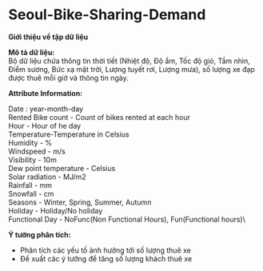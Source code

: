 # Seoul-Bike-Sharing-Demand
**Giới thiệu về tập dữ liệu**

**Mô tả dữ liệu:**\
Bộ dữ liệu chứa thông tin thời tiết (Nhiệt độ, Độ ẩm, Tốc độ gió, Tầm nhìn, Điểm sương, Bức xạ mặt trời, Lượng tuyết rơi, Lượng mưa), số lượng xe đạp được thuê mỗi giờ và thông tin ngày.

**Attribute Information:**

Date : year-month-day\
Rented Bike count - Count of bikes rented at each hour\
Hour - Hour of he day\
Temperature-Temperature in Celsius\
Humidity - %\
Windspeed - m/s\
Visibility - 10m\
Dew point temperature - Celsius\
Solar radiation - MJ/m2\
Rainfall - mm\
Snowfall - cm\
Seasons - Winter, Spring, Summer, Autumn\
Holiday - Holiday/No holiday\
Functional Day - NoFunc(Non Functional Hours), Fun(Functional hours)\

**Ý tưởng phân tích:**

- Phân tích các yếu tố ảnh hưởng tới số lượng thuê xe
- Để xuất các ý tưởng để tăng số lượng khách thuê xe
